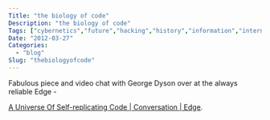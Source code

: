 ```yaml
---
Title: "the biology of code"
Description: "the biology of code"
Tags: ["cybernetics","future","hacking","history","information","internet","language","math","metadata","science","speculation"]
Date: "2012-03-27"
Categories:
  - "blog"
Slug: "thebiologyofcode"
---
```

<p>Fabulous piece and video chat with George Dyson over at the always reliable Edge -</p><p><a href="http://edge.org/conversation/a-universe-of-self-replicating-code#.T3E3c83Cv8w.wordpress">A Universe Of Self-replicating Code | Conversation | Edge</a>.</p>
